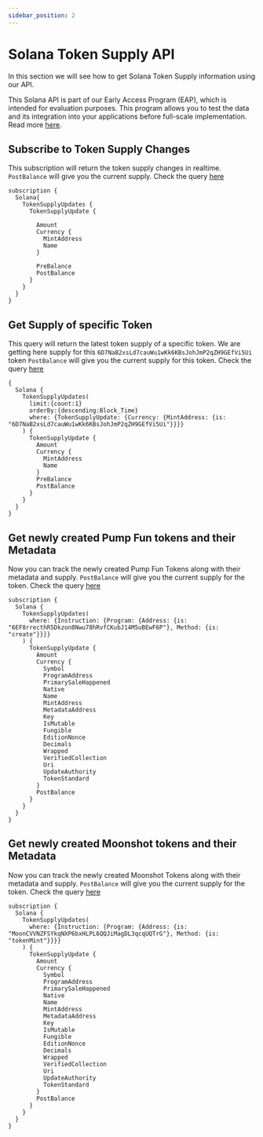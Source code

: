 ```yaml
---
sidebar_position: 2
---
```


# Solana Token Supply API

In this section we will see how to get Solana Token Supply information using our API.

This Solana API is part of our Early Access Program (EAP), which is intended for evaluation purposes. This program allows you to test the data and its integration into your applications before full-scale implementation. Read more [here](https://docs.bitquery.io/docs/graphql/dataset/EAP/).

<head>
<meta name="title" content="Solana Token Supply API | Easiest way to get Solana Token supply"/>
<meta name="description" content="Access real-time on-chain data for Solana token supply and more through our Solana Token Supply API."/>
<meta name="keywords" content="Solana Token Supply API, Solana Token Supply python api, Solana Token Supply data api, Solana Token Supply blockchain api, token supply scan api, Solana web3 token supply api, Solana DEX token supply API, Solana network token supply API"/>
<meta name="robots" content="index, follow"/>
<meta http-equiv="Content-Type" content="text/html; charset=utf-8"/>
<meta name="language" content="English"/>

<!-- Open Graph / Facebook -->

<meta property="og:type" content="website" />
<meta
  property="og:title"
  content="Solana Token Supply API | Easiest way to get Solana Token supply"
/>
<meta
  property="og:description"
  content="Access real-time on-chain data for Solana token supply and more through our Solana Token Supply API."
/>

<!-- Twitter -->

<meta property="twitter:card" content="summary_large_image" />
<meta property="twitter:title" content="Solana Token Supply API | Easiest way to get Solana Token supply" />
<meta property="twitter:description" content="Access real-time on-chain data for Solana token supply and more through our Solana Token Supply API." />
</head>

## Subscribe to Token Supply Changes

This subscription will return the token supply changes in realtime. `PostBalance` will give you the current supply. Check the query [here](https://ide.bitquery.io/token-supply-updates-sub)

```
subscription {
  Solana{
    TokenSupplyUpdates {
      TokenSupplyUpdate {

        Amount
        Currency {
          MintAddress
          Name
        }

        PreBalance
        PostBalance
      }
    }
  }
}
```

## Get Supply of specific Token

This query will return the latest token supply of a specific token. We are getting here supply for this `6D7NaB2xsLd7cauWu1wKk6KBsJohJmP2qZH9GEfVi5Ui` token `PostBalance` will give you the current supply for this token. Check the query [here](https://ide.bitquery.io/token-supply_2)

```
{
  Solana {
    TokenSupplyUpdates(
      limit:{count:1}
      orderBy:{descending:Block_Time}
      where: {TokenSupplyUpdate: {Currency: {MintAddress: {is: "6D7NaB2xsLd7cauWu1wKk6KBsJohJmP2qZH9GEfVi5Ui"}}}}
    ) {
      TokenSupplyUpdate {
        Amount
        Currency {
          MintAddress
          Name
        }
        PreBalance
        PostBalance
      }
    }
  }
}

```

## Get newly created Pump Fun tokens and their Metadata

Now you can track the newly created Pump Fun Tokens along with their metadata and supply. `PostBalance` will give you the current supply for the token. Check the query [here](https://ide.bitquery.io/Get-newly-created-pump-fun-tokens-and-their-metadata#)

```
subscription {
  Solana {
    TokenSupplyUpdates(
      where: {Instruction: {Program: {Address: {is: "6EF8rrecthR5Dkzon8Nwu78hRvfCKubJ14M5uBEwF6P"}, Method: {is: "create"}}}}
    ) {
      TokenSupplyUpdate {
        Amount
        Currency {
          Symbol
          ProgramAddress
          PrimarySaleHappened
          Native
          Name
          MintAddress
          MetadataAddress
          Key
          IsMutable
          Fungible
          EditionNonce
          Decimals
          Wrapped
          VerifiedCollection
          Uri
          UpdateAuthority
          TokenStandard
        }
        PostBalance
      }
    }
  }
}

```

## Get newly created Moonshot tokens and their Metadata

Now you can track the newly created Moonshot Tokens along with their metadata and supply. `PostBalance` will give you the current supply for the token. Check the query [here](https://ide.bitquery.io/Get-newly-created-Moonshot-tokens-with-metadata#)

```
subscription {
  Solana {
    TokenSupplyUpdates(
      where: {Instruction: {Program: {Address: {is: "MoonCVVNZFSYkqNXP6bxHLPL6QQJiMagDL3qcqUQTrG"}, Method: {is: "tokenMint"}}}}
    ) {
      TokenSupplyUpdate {
        Amount
        Currency {
          Symbol
          ProgramAddress
          PrimarySaleHappened
          Native
          Name
          MintAddress
          MetadataAddress
          Key
          IsMutable
          Fungible
          EditionNonce
          Decimals
          Wrapped
          VerifiedCollection
          Uri
          UpdateAuthority
          TokenStandard
        }
        PostBalance
      }
    }
  }
}

```
